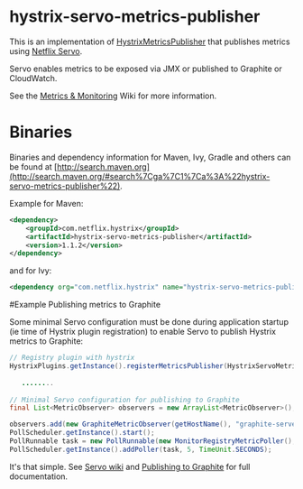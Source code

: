 # hystrix-servo-metrics-publisher

This is an implementation of [HystrixMetricsPublisher](http://netflix.github.com/Hystrix/javadoc/index.html?com/netflix/hystrix/strategy/metrics/HystrixMetricsPublisher.html) that publishes metrics using [Netflix Servo](https://github.com/Netflix/servo).

Servo enables metrics to be exposed via JMX or published to Graphite or CloudWatch.

See the [Metrics & Monitoring](https://github.com/Netflix/Hystrix/wiki/Metrics-and-Monitoring) Wiki for more information.

# Binaries

Binaries and dependency information for Maven, Ivy, Gradle and others can be found at [http://search.maven.org](http://search.maven.org/#search%7Cga%7C1%7Ca%3A%22hystrix-servo-metrics-publisher%22).

Example for Maven:

```xml
<dependency>
    <groupId>com.netflix.hystrix</groupId>
    <artifactId>hystrix-servo-metrics-publisher</artifactId>
    <version>1.1.2</version>
</dependency>
```

and for Ivy:

```xml
<dependency org="com.netflix.hystrix" name="hystrix-servo-metrics-publisher" rev="1.1.2" />
```

#Example Publishing metrics to Graphite

Some minimal Servo configuration must be done during application startup (ie time of Hystrix plugin registration) to enable Servo to publish Hystrix metrics to Graphite:

```java
// Registry plugin with hystrix
HystrixPlugins.getInstance().registerMetricsPublisher(HystrixServoMetricsPublisher.getInstance());
        
   ........
        
// Minimal Servo configuration for publishing to Graphite
final List<MetricObserver> observers = new ArrayList<MetricObserver>();

observers.add(new GraphiteMetricObserver(getHostName(), "graphite-server.example.com:2003"));
PollScheduler.getInstance().start();
PollRunnable task = new PollRunnable(new MonitorRegistryMetricPoller(), BasicMetricFilter.MATCH_ALL, true, observers);
PollScheduler.getInstance().addPoller(task, 5, TimeUnit.SECONDS);
```

It's that simple.  See [Servo wiki](https://github.com/Netflix/servo/wiki/Getting-Started) and [Publishing to Graphite](https://github.com/Netflix/servo/wiki/Publishing-to-Graphite) for full documentation.
